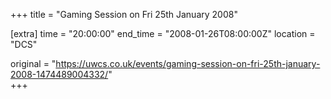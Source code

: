 +++
title = "Gaming Session on Fri 25th January 2008"

[extra]
time = "20:00:00"
end_time = "2008-01-26T08:00:00Z"
location = "DCS"

original = "https://uwcs.co.uk/events/gaming-session-on-fri-25th-january-2008-1474489004332/"    
+++



